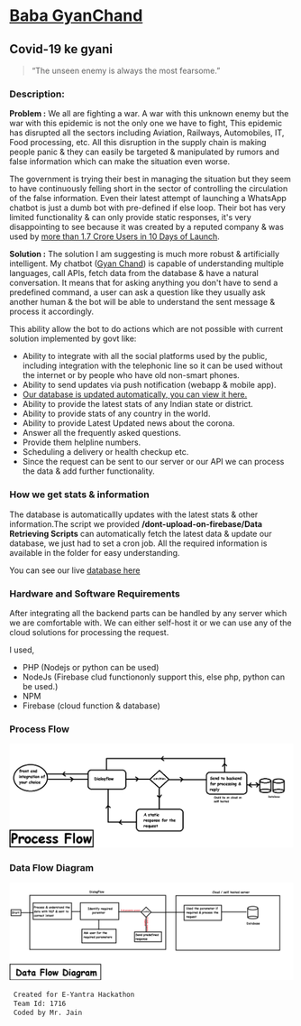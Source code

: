 # [Baba GyanChand](https://eyantra-hackathon-kqmkts.web.app/)

## Covid-19 ke gyani

> “The unseen enemy is always the most fearsome.”

### Description:
**Problem :**
We all are fighting a war. A war with this unknown enemy but the war with this epidemic is not the only one we have to fight, This epidemic has disrupted all the sectors including Aviation, Railways, Automobiles, IT, Food processing, etc. All this disruption in the supply chain is making people panic & they can easily be targeted & manipulated by rumors and false information which can make the situation even worse.

The government is trying their best in managing the situation but they seem to have continuously felling short in the sector of controlling the circulation of the false information. Even their latest attempt of launching a WhatsApp chatbot is just a dumb bot with pre-defined if else loop. Their bot has very limited functionality & can only provide static responses, it's very disappointing to see because it was created by a reputed company & was used by [more than 1.7 Crore Users in 10 Days of Launch](https://gadgets.ndtv.com/apps/news/coronavirus-mygov-corona-helpdesk-chatbot-whatsapp-indian-government-total-users-haptik-2204458).

**Solution :**
The solution I am suggesting is much more robust & artificially intelligent.
My chatbot ([Gyan Chand](https://eyantra-hackathon-kqmkts.web.app/)) is capable of understanding multiple languages, call APIs, fetch data from the database & have a natural conversation. It means that for asking anything you don't have to send a predefined command, a user can ask a question like they usually ask another human & the bot will be able to understand the sent message & process it accordingly. 

This ability allow the bot to do actions which are not possible with current solution implemented by govt like:

- Ability to integrate with all the social platforms used by the public, including integration with the telephonic line so it can be used without the internet or by people who have old non-smart phones.
- Ability to send updates via push notification (webapp & mobile app).
- [Our database is updated automatically, you can view it here.](https://eyantra-hackathon-kqmkts.firebaseio.com/.json) 
- Ability to provide the latest stats of any Indian state or district.
- Ability to provide stats of any country in the world.
- Ability to provide Latest Updated news about the corona.
- Answer all the frequently asked questions.
- Provide them helpline numbers.
- Scheduling a delivery or health checkup etc.
- Since the request can be sent to our server or our API we can process the data & add further functionality. 



### How we get stats & information 

The database is automaticallly updates with the latest stats & other information.The script we provided **/dont-upload-on-firebase/Data Retrieving Scripts** can automatically fetch the latest data & update our database, we just had to set a cron job. All the required information is available in the folder for easy understanding.

You can see our live [database here](https://eyantra-hackathon-kqmkts.firebaseio.com/.json)









### Hardware and Software Requirements


After integrating all the backend parts can be handled by any server which we are comfortable with. We can either self-host it or we can use any of the cloud solutions for processing the request.

I used,
- PHP (Nodejs or python can be used)
- NodeJs (Firebase clud functiononly support this, else php, python can be used.)
- NPM
- Firebase (cloud function & database)




### Process Flow


![Process Flow](process.png)




### Data Flow Diagram



![Data Flow Diagram](dataflow.png)

















```
 Created for E-Yantra Hackathon
 Team Id: 1716
 Coded by Mr. Jain
  ```
